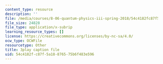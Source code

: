```yaml
---
content_type: resource
description: ''
file: /media/courses/8-06-quantum-physics-iii-spring-2018/54c4182fc87f5a18876575b6f483e596_3299996.vtt
file_size: 24828
file_type: application/x-subrip
learning_resource_types: []
license: https://creativecommons.org/licenses/by-nc-sa/4.0/
ocw_type: OCWFile
resourcetype: Other
title: 3play caption file
uid: 54c4182f-c87f-5a18-8765-75b6f483e596
---
```

